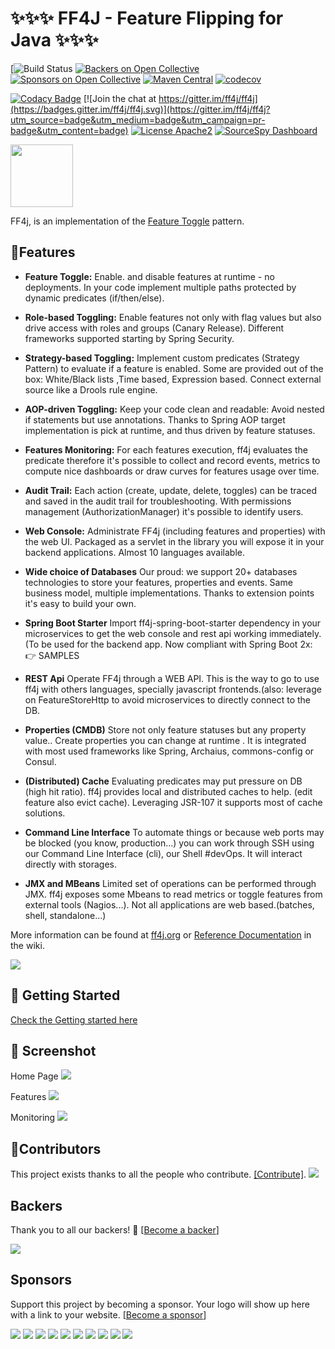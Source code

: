 # ✨✨✨ FF4J - Feature Flipping for Java ✨✨✨

[![Build Status](https://github.com/ff4j/ff4j/actions/workflows/build_workflow.yml/badge.svg?branch=main)
[![Backers on Open Collective](https://opencollective.com/ff4j/backers/badge.svg)](#backers) [![Sponsors on Open Collective](https://opencollective.com/ff4j/sponsors/badge.svg)](#sponsors) [![Maven Central](https://maven-badges.herokuapp.com/maven-central/org.ff4j/ff4j-core/badge.svg)](https://maven-badges.herokuapp.com/maven-central/org.ff4j/ff4j-core/)
[![codecov](https://codecov.io/gh/ff4j/ff4j/branch/master/graph/badge.svg?token=qMQlFdPN80)](https://codecov.io/gh/ff4j/ff4j)

[![Codacy Badge](https://app.codacy.com/project/badge/Grade/9eeaf11647704bb991243b9eb380efb0)](https://www.codacy.com/gh/ff4j/ff4j/dashboard?utm_source=github.com&amp;utm_medium=referral&amp;utm_content=ff4j/ff4j&amp;utm_campaign=Badge_Grade)
[![Join the chat at https://gitter.im/ff4j/ff4j](https://badges.gitter.im/ff4j/ff4j.svg)](https://gitter.im/ff4j/ff4j?utm_source=badge&utm_medium=badge&utm_campaign=pr-badge&utm_content=badge)
[![License Apache2](https://img.shields.io/hexpm/l/plug.svg)](http://www.apache.org/licenses/LICENSE-2.0)
[![SourceSpy Dashboard](https://sourcespy.com/shield.svg)](https://sourcespy.com/github/ff4j/ff4j/)


<img src="http://ff4j.github.io/images/ff4j.png" height="100px" />

FF4j, is an implementation of the [Feature Toggle](http://martinfowler.com/bliki/FeatureToggle.html) pattern.

## 🤘Features

- **Feature Toggle:** Enable. and disable features at runtime - no deployments. In your code implement multiple paths protected by dynamic predicates (if/then/else).

- **Role-based Toggling:** Enable features not only with flag values but also drive access with roles and groups (Canary Release). Different frameworks supported starting by Spring Security.

- **Strategy-based Toggling:** Implement custom predicates (Strategy Pattern) to evaluate if a feature is enabled. Some are provided out of the box: White/Black lists ,Time based, Expression based. Connect external source like a Drools rule engine.

- **AOP-driven Toggling:** Keep your code clean and readable: Avoid nested if statements but use annotations. Thanks to Spring AOP target implementation is pick at runtime, and thus driven by feature statuses.

- **Features Monitoring:** For each features execution, ff4j evaluates the predicate therefore it's possible to collect and record events, metrics to compute nice dashboards or draw curves for features usage over time.

- **Audit Trail:** Each action (create, update, delete, toggles) can be traced and saved in the audit trail for troubleshooting. With permissions management (AuthorizationManager) it's possible to identify users.

- **Web Console:**
Administrate FF4j (including features and properties) with the web UI. Packaged as a servlet in the library you will expose it in your backend applications. Almost 10 languages available.

- **Wide choice of Databases** Our proud: we support 20+ databases technologies to store your features, properties and events. Same business model, multiple implementations. Thanks to extension points it's easy to build your own.

- **Spring Boot Starter** Import ff4j-spring-boot-starter dependency in your microservices to get the web console and rest api working immediately. (To be used for the backend app. Now compliant with Spring Boot 2x: 👉 SAMPLES

- **REST Api** Operate FF4j through a WEB API. This is the way to go to use ff4j with others languages, specially javascript frontends.(also: leverage on FeatureStoreHttp to avoid microservices to directly connect to the DB.

- **Properties (CMDB)** Store not only feature statuses but any property value.. Create properties you can change at runtime . It is integrated with most used frameworks like Spring, Archaius, commons-config or Consul.

- **(Distributed) Cache** Evaluating predicates may put pressure on DB (high hit ratio). ff4j provides local and distributed caches to help. (edit feature also evict cache). Leveraging JSR-107 it supports most of cache solutions.

- **Command Line Interface** To automate things or because web ports may be blocked (you know, production...) you can work through SSH using our Command Line Interface (cli), our Shell #devOps. It will interact directly with storages.

- **JMX and MBeans** Limited set of operations can be performed through JMX. ff4j exposes some Mbeans to read metrics or toggle features from external tools (Nagios...). Not all applications are web based.(batches, shell, standalone...)

More information can be found at [ff4j.org](http://ff4j.org) or 
[Reference Documentation](https://github.com/ff4j/ff4j/wiki) in the wiki.


<img src="http://ff4j.org/images/feature_08_technos.png" /> 

## 🔨 Getting Started

[Check the Getting started here](http://ff4j.org/#10min)

## 👀 Screenshot

Home Page
<img src="http://ff4j.github.io/wiki/console-1.6-home.png" /> 

Features
<img src="http://ff4j.github.io/wiki/console-1.6-features.jpg" /> 

Monitoring
<img src="http://ff4j.github.io/wiki/console-1.6-monitoring.png" /> 

## 👤Contributors

This project exists thanks to all the people who contribute. [[Contribute]](CONTRIBUTING.md).
<a href="https://github.com/ff4j/ff4j/graphs/contributors"><img src="https://opencollective.com/ff4j/contributors.svg?width=890" /></a>


## Backers

Thank you to all our backers! 🙏 [[Become a backer](https://opencollective.com/ff4j#backer)]

<a href="https://opencollective.com/ff4j#backers" target="_blank"><img src="https://opencollective.com/ff4j/backers.svg?width=890"></a>


## Sponsors

Support this project by becoming a sponsor. Your logo will show up here with a link to your website. [[Become a sponsor](https://opencollective.com/ff4j#sponsor)]

<a href="https://opencollective.com/ff4j/sponsor/0/website" target="_blank"><img src="https://opencollective.com/ff4j/sponsor/0/avatar.svg"></a>
<a href="https://opencollective.com/ff4j/sponsor/1/website" target="_blank"><img src="https://opencollective.com/ff4j/sponsor/1/avatar.svg"></a>
<a href="https://opencollective.com/ff4j/sponsor/2/website" target="_blank"><img src="https://opencollective.com/ff4j/sponsor/2/avatar.svg"></a>
<a href="https://opencollective.com/ff4j/sponsor/3/website" target="_blank"><img src="https://opencollective.com/ff4j/sponsor/3/avatar.svg"></a>
<a href="https://opencollective.com/ff4j/sponsor/4/website" target="_blank"><img src="https://opencollective.com/ff4j/sponsor/4/avatar.svg"></a>
<a href="https://opencollective.com/ff4j/sponsor/5/website" target="_blank"><img src="https://opencollective.com/ff4j/sponsor/5/avatar.svg"></a>
<a href="https://opencollective.com/ff4j/sponsor/6/website" target="_blank"><img src="https://opencollective.com/ff4j/sponsor/6/avatar.svg"></a>
<a href="https://opencollective.com/ff4j/sponsor/7/website" target="_blank"><img src="https://opencollective.com/ff4j/sponsor/7/avatar.svg"></a>
<a href="https://opencollective.com/ff4j/sponsor/8/website" target="_blank"><img src="https://opencollective.com/ff4j/sponsor/8/avatar.svg"></a>
<a href="https://opencollective.com/ff4j/sponsor/9/website" target="_blank"><img src="https://opencollective.com/ff4j/sponsor/9/avatar.svg"></a>


